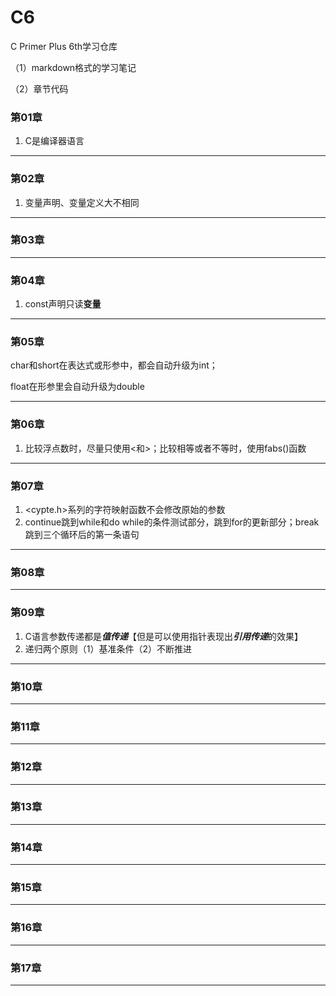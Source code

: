 # C6
C Primer Plus 6th学习仓库

（1）markdown格式的学习笔记

（2）章节代码

### 第01章

1. C是编译器语言

___
### 第02章

1. 变量声明、变量定义大不相同

___
### 第03章
___
### 第04章

1. const声明只读**变量**

___
### 第05章

char和short在表达式或形参中，都会自动升级为int；

float在形参里会自动升级为double

___
### 第06章

1. 比较浮点数时，尽量只使用<和>；比较相等或者不等时，使用fabs()函数

___
### 第07章

1. <cypte.h>系列的字符映射函数不会修改原始的参数
2. continue跳到while和do while的条件测试部分，跳到for的更新部分；break跳到三个循环后的第一条语句

___
### 第08章
___
### 第09章

1. C语言参数传递都是***值传递***【但是可以使用指针表现出***引用传递***的效果】
2. 递归两个原则（1）基准条件（2）不断推进

___
### 第10章
___
### 第11章
___
### 第12章
___
### 第13章
___
### 第14章
___
### 第15章
___
### 第16章
___
### 第17章
___



